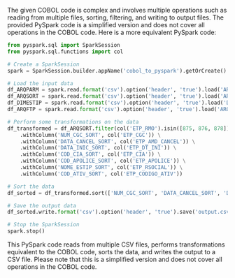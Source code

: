 The given COBOL code is complex and involves multiple operations such as reading from multiple files, sorting, filtering, and writing to output files. The provided PySpark code is a simplified version and does not cover all operations in the COBOL code. Here is a more equivalent PySpark code:

```python
from pyspark.sql import SparkSession
from pyspark.sql.functions import col

# Create a SparkSession
spark = SparkSession.builder.appName('cobol_to_pyspark').getOrCreate()

# Load the input data
df_ARQPARM = spark.read.format('csv').option('header', 'true').load('ARQPARM.csv')
df_ARQSORT = spark.read.format('csv').option('header', 'true').load('ARQSORT.csv')
df_DIMESTIP = spark.read.format('csv').option('header', 'true').load('DIMESTIP.csv')
df_ARQFTP = spark.read.format('csv').option('header', 'true').load('ARQFTP.csv')

# Perform some transformations on the data
df_transformed = df_ARQSORT.filter(col('ETP_RMO').isin([875, 876, 878])) \
    .withColumn('NUM_CGC_SORT', col('ETP_CGC')) \
    .withColumn('DATA_CANCEL_SORT', col('ETP_AMD_CANCEL')) \
    .withColumn('DATA_INIC_SORT', col('ETP_DT_INI')) \
    .withColumn('COD_CIA_SORT', col('ETP_CIA')) \
    .withColumn('COD_APOLICE_SORT', col('ETP_APOLICE')) \
    .withColumn('NOME_ESTIP_SORT', col('ETP_RSOCIAL')) \
    .withColumn('COD_ATIV_SORT', col('ETP_CODIGO_ATIV'))

# Sort the data
df_sorted = df_transformed.sort(['NUM_CGC_SORT', 'DATA_CANCEL_SORT', 'DATA_INIC_SORT', 'COD_CIA_SORT', 'COD_APOLICE_SORT'])

# Save the output data
df_sorted.write.format('csv').option('header', 'true').save('output.csv')

# Stop the SparkSession
spark.stop()
```

This PySpark code reads from multiple CSV files, performs transformations equivalent to the COBOL code, sorts the data, and writes the output to a CSV file. Please note that this is a simplified version and does not cover all operations in the COBOL code.